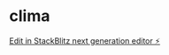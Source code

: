 # clima

[Edit in StackBlitz next generation editor ⚡️](https://stackblitz.com/~/github.com/a19311044/clima)